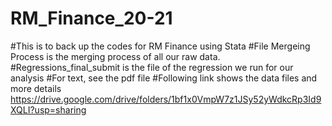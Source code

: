 # RM_Finance_20-21

#This is to back up the codes for RM Finance using Stata
#File Mergeing Process is the merging process of all our raw data.
#Regressions_final_submit is the file of the regression we run for our analysis
#For text, see the pdf file 
#Following link shows the data files and more details
https://drive.google.com/drive/folders/1bf1x0VmpW7z1JSy52yWdkcRp3Id9XQLI?usp=sharing

